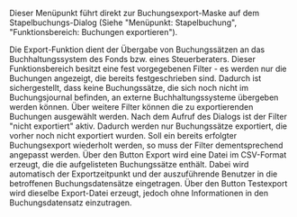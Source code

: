 Dieser Menüpunkt führt direkt zur Buchungsexport-Maske auf dem Stapelbuchungs-Dialog (Siehe "Menüpunkt: Stapelbuchung", "Funktionsbereich: Buchungen exportieren").

Die Export-Funktion dient der Übergabe von Buchungssätzen an das Buchhaltungssystem des Fonds bzw. eines Steuerberaters. Dieser Funktionsbereich besitzt eine fest vorgegebenen Filter - es werden nur die Buchungen angezeigt, die bereits festgeschrieben sind. Dadurch ist sichergestellt, dass keine Buchungssätze, die sich noch nicht im Buchungsjournal befinden, an externe Buchhaltungssysteme übergeben werden können. Über weitere Filter können die zu exportierenden Buchungen ausgewählt werden. Nach dem Aufruf des Dialogs ist der Filter "nicht exportiert" aktiv. Dadurch werden nur Buchungssätze exportiert, die vorher noch nicht exportiert wurden. Soll ein bereits erfolgter Buchungsexport wiederholt werden, so muss der Filter dementsprechend angepasst werden. Über den Button Export wird eine Datei im CSV-Format erzeugt, die die aufgelisteten Buchungssätze enthält. Dabei wird automatisch der Exportzeitpunkt und der auszuführende Benutzer in die betroffenen Buchungsdatensätze eingetragen. Über den Button Testexport wird dieselbe Export-Datei erzeugt, jedoch ohne Informationen in den Buchungsdatensatz einzutragen.